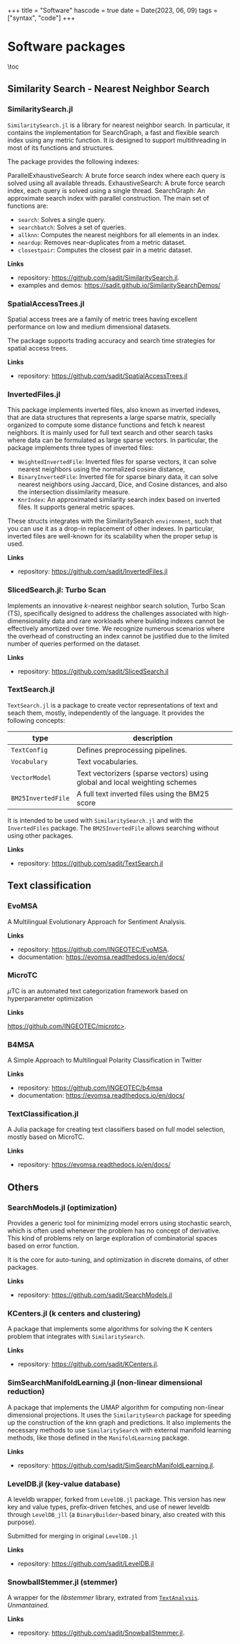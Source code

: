 +++
title = "Software"
hascode = true
date = Date(2023, 06, 09)
tags = ["syntax", "code"]
+++

# Software packages
\toc


## Similarity Search - Nearest Neighbor Search
### SimilaritySearch.jl

`SimilaritySearch.jl` is a library for nearest neighbor search. In particular, it contains the implementation for SearchGraph, a fast and flexible search index using any metric function. It is designed to support multithreading in most of its functions and structures.

The package provides the following indexes:

ParallelExhaustiveSearch: A brute force search index where each query is solved using all available threads.
ExhaustiveSearch: A brute force search index, each query is solved using a single thread.
SearchGraph: An approximate search index with parallel construction.
The main set of functions are:

- `search`: Solves a single query.
- `searchbatch`: Solves a set of queries.
- `allknn`: Computes the nearest neighbors for all elements in an index.
- `neardup`: Removes near-duplicates from a metric dataset.
- `closestpair`: Computes the closest pair in a metric dataset.
 
**Links**
- repository: <https://github.com/sadit/SimilaritySearch.jl>.
- examples and demos: <https://sadit.github.io/SimilaritySearchDemos/> 

### SpatialAccessTrees.jl
Spatial access trees are a family of metric trees having excellent performance on low and medium dimensional datasets.


The package supports trading accuracy and search time strategies for spatial access trees.

**Links**
- repository: <https://github.com/sadit/SpatialAccessTrees.jl>

### InvertedFiles.jl
This package implements inverted files, also known as inverted indexes, that are data structures that represents a large sparse matrix, specially organized to compute some distance functions and fetch k nearest neighbors. It is mainly used for full text search and other search tasks where data can be formulated as large sparse vectors. In particular, the package implements three types of inverted files:

- `WeightedInvertedFile`: Inverted files for sparse vectors, it can solve nearest neighbors using the normalized cosine distance, 
- `BinaryInvertedFile`: Inverted file for sparse binary data, it can solve nearest neighbors using Jaccard, Dice, and Cosine distances, and also the intersection dissimilarity measure.
- `KnrIndex`: An approximated similarity search index based on inverted files. It supports general metric spaces.

These structs integrates with the SimilaritySearch `environment`, such that you can use it as a drop-in replacement of other indexes. In particular, inverted files are well-known for its scalability when the proper setup is used.

**Links**

- repository: <https://github.com/sadit/InvertedFiles.jl>

### SlicedSearch.jl: Turbo Scan
Implements an innovative $k$-nearest neighbor search solution, Turbo Scan (TS), specifically designed to address the challenges associated with high-dimensionality data and rare workloads where building indexes cannot be effectively amortized over time. We recognize numerous scenarios where the overhead of constructing an index cannot be justified due to the limited number of queries performed on the dataset.

**Links**
- repository: <https://github.com/sadit/SlicedSearch.jl>

### TextSearch.jl
`TextSearch.jl` is a package to create vector representations of text and seach them, mostly, independently of the language.
It provides the following concepts:

| type       | description |
|------------|-------------|
| `TextConfig` | Defines preprocessing pipelines. |
| `Vocabulary` | Text vocabularies. |
| `VectorModel` | Text vectorizers (sparse vectors) using global and local weighting schemes|
| `BM25InvertedFile` | A full text inverted files using the BM25 score |

It is intended to be used with `SimilaritySearch.jl` and with the `InvertedFiles` package. The `BM25InvertedFile` allows searching without using other packages.

**Links**
- repository: <https://github.com/sadit/TextSearch.jl>


## Text classification


### EvoMSA

A Multilingual Evolutionary Approach for Sentiment Analysis.

**Links**
- repository: <https://github.com/INGEOTEC/EvoMSA>.
- documentation: <https://evomsa.readthedocs.io/en/docs/>

### MicroTC 
$\mu$TC is an automated text categorization framework based on hyperparameter optimization 

**Links**

https://github.com/INGEOTEC/microtc>.

### B4MSA
A Simple Approach to Multilingual Polarity Classification in Twitter

**Links**
- repository: <https://github.com/INGEOTEC/b4msa>
- documentation: <https://evomsa.readthedocs.io/en/docs/>

### TextClassification.jl

A Julia package for creating text classifiers based on full model selection, mostly based on MicroTC.

**Links**
- repository: <https://evomsa.readthedocs.io/en/docs/>


## Others
### SearchModels.jl (optimization)

Provides a generic tool for minimizing model errors using stochastic search,
which is often used whenever the problem has no concept of derivative.
This kind of problems rely on large exploration of combinatorial spaces based on error function.

It is the core for auto-tuning, and optimization in discrete domains, of other packages.

**Links**
- repository: <https://github.com/sadit/SearchModels.jl>

### KCenters.jl (k centers and clustering)
A package that implements some algorithms for solving the K centers problem that integrates with `SimilaritySearch`.

**Links**
- repository: <https://github.com/sadit/KCenters.jl>.

### SimSearchManifoldLearning.jl (non-linear dimensional reduction)
A package that implements the UMAP algorithm for computing non-linear dimensional projections. It uses the `SimilaritySearch` package for speeding up the construction of the $k$nn graph and predictions. It also implements the necessary methods to use `SimilaritySearch` with external manifold learning methods, like those defined in the `ManifoldLearning` package.

**Links**
- repository: <https://github.com/sadit/SimSearchManifoldLearning.jl>.

### LevelDB.jl (key-value database)
A leveldb wrapper, forked from `LevelDB.jl` package. This version has new key and value types, prefix-driven fetches, and use of newer leveldb through `LevelDB_jll` (a `BinaryBuilder`-based binary, also created with this purpose).

Submitted for merging in original `LevelDB.jl`

**Links**
- repository: <https://github.com/sadit/LevelDB.jl>

### SnowballStemmer.jl (stemmer)
A wrapper for the _libstemmer_ library, extrated from [`TextAnalysis`](https://github.com/JuliaText/TextAnalysis.jl/). _Unmantained._

**Links**
- repository: <https://github.com/sadit/SnowballStemmer.jl>.

